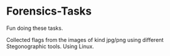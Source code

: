 # Forensics-Tasks
Fun doing these tasks.

Collected flags from the images of kind jpg/png using different Stegonographic tools.
Using Linux.
